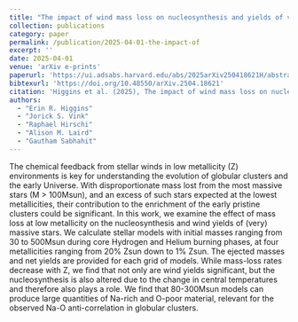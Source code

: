 ```yaml
---
title: "The impact of wind mass loss on nucleosynthesis and yields of very massive stars at low metallicity"
collection: publications
category: paper
permalink: /publication/2025-04-01-the-impact-of
excerpt: ''
date: 2025-04-01
venue: 'arXiv e-prints'
paperurl: 'https://ui.adsabs.harvard.edu/abs/2025arXiv250418621H/abstract'
bibtexurl: 'https://doi.org/10.48550/arXiv.2504.18621'
citation: 'Higgins et al. (2025), The impact of wind mass loss on nucleosynthesis and yields of very massive stars at low metallicity, arXiv e-prints'
authors:
  - "Erin R. Higgins"
  - "Jorick S. Vink"
  - "Raphael Hirschi"
  - "Alison M. Laird"
  - "Gautham Sabhahit"
---
```

The chemical feedback from stellar winds in low metallicity (Z) environments is key for understanding the evolution of globular clusters and the early Universe. With disproportionate mass lost from the most massive stars (M &gt; 100Msun), and an excess of such stars expected at the lowest metallicities, their contribution to the enrichment of the early pristine clusters could be significant. In this work, we examine the effect of mass loss at low metallicity on the nucleosynthesis and wind yields of (very) massive stars. We calculate stellar models with initial masses ranging from 30 to 500Msun during core Hydrogen and Helium burning phases, at four metallicities ranging from 20% Zsun down to 1% Zsun. The ejected masses and net yields are provided for each grid of models. While mass-loss rates decrease with Z, we find that not only are wind yields significant, but the nucleosynthesis is also altered due to the change in central temperatures and therefore also plays a role. We find that 80-300Msun models can produce large quantities of Na-rich and O-poor material, relevant for the observed Na-O anti-correlation in globular clusters.
